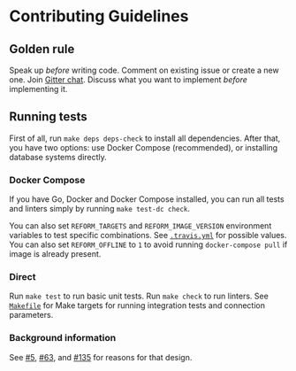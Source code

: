 # Contributing Guidelines

## Golden rule

Speak up _before_ writing code. Comment on existing issue or create a new one. Join
[Gitter chat](https://gitter.im/go-reform/reform?utm_source=badge&utm_medium=badge&utm_campaign=pr-badge). Discuss what
you want to implement _before_ implementing it.


## Running tests

First of all, run `make deps deps-check` to install all dependencies. After that, you have two options: use Docker Compose (recommended), or installing database systems directly.


### Docker Compose

If you have Go, Docker and Docker Compose installed, you can run all tests and linters simply by running `make test-dc check`.

You can also set `REFORM_TARGETS` and `REFORM_IMAGE_VERSION` environment variables to test specific combinations.
See [`.travis.yml`](../.travis.yml) for possible values.
You can also set `REFORM_OFFLINE` to `1` to avoid running `docker-compose pull` if image is already present.

### Direct

Run `make test` to run basic unit tests. Run `make check` to run linters.
See [`Makefile`](../Makefile) for Make targets for running integration tests and connection parameters.


### Background information

See [#5](https://github.com/go-reform/reform/issues/5), [#63](https://github.com/go-reform/reform/issues/63), and [#135](https://github.com/go-reform/reform/issues/135) for reasons for that design.
